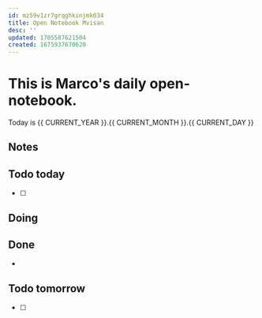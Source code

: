 ```yaml
---
id: mz59v1zr7grqghkinjmk034
title: Open Notebook Mvisan
desc: ''
updated: 1705587621504
created: 1675937670620
---
```

# This is Marco's daily open-notebook.

Today is {{ CURRENT_YEAR }}.{{ CURRENT_MONTH }}.{{ CURRENT_DAY }}


## Notes

## Todo today
- [ ] 

## Doing


## Done
*  


## Todo tomorrow
- [ ]